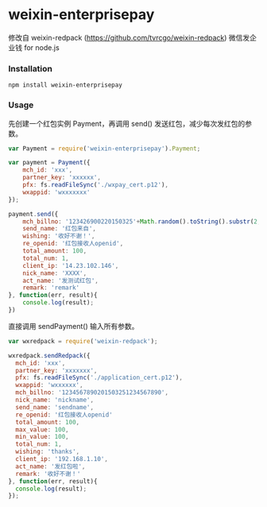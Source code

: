 # weixin-enterprisepay
修改自 weixin-redpack (https://github.com/tvrcgo/weixin-redpack)
微信发企业钱 for node.js

### Installation
```
npm install weixin-enterprisepay
```

### Usage

先创建一个红包实例 Payment，再调用 send() 发送红包，减少每次发红包的参数。
```js
var Payment = require('weixin-enterprisepay').Payment;

var payment = Payment({
	mch_id: 'xxx',
	partner_key: 'xxxxxx',
	pfx: fs.readFileSync('./wxpay_cert.p12'),
	wxappid: 'wxxxxxxx'
});

payment.send({
	mch_billno: '123426900220150325'+Math.random().toString().substr(2,10),
	send_name: '红包来自',
	wishing: '收好不谢！',
	re_openid: '红包接收人openid',
	total_amount: 100,
	total_num: 1,
	client_ip: '14.23.102.146',
	nick_name: 'XXXX',
	act_name: '发测试红包',
	remark: 'remark'
}, function(err, result){
	console.log(result);
})
```

直接调用 sendPayment() 输入所有参数。
```js
var wxredpack = require('weixin-redpack');

wxredpack.sendRedpack({
  mch_id: 'xxx',
  partner_key: 'xxxxxxx',
  pfx: fs.readFileSync('./application_cert.p12'),
  wxappid: 'wxxxxxx',
  mch_billno: '1234567890201503251234567890',
  nick_name: 'nickname',
  send_name: 'sendname',
  re_openid: '红包接收人openid'
  total_amount: 100,
  max_value: 100,
  min_value: 100,
  total_num: 1,
  wishing: 'thanks',
  client_ip: '192.168.1.10',
  act_name: '发红包啦',
  remark: '收好不谢！'
}, function(err, result){
  console.log(result);
});
```
